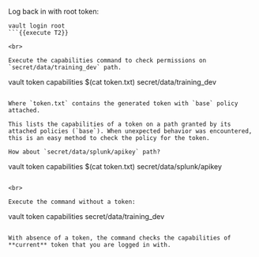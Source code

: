 Log back in with root token:

```
vault login root
```{{execute T2}}

<br>

Execute the capabilities command to check permissions on `secret/data/training_dev` path.

```
vault token capabilities $(cat token.txt) secret/data/training_dev
```{{execute T2}}

Where `token.txt` contains the generated token with `base` policy attached.

This lists the capabilities of a token on a path granted by its attached policies (`base`). When unexpected behavior was encountered, this is an easy method to check the policy for the token.

How about `secret/data/splunk/apikey` path?

```
vault token capabilities $(cat token.txt) secret/data/splunk/apikey
```{{execute T2}}

<br>

Execute the command without a token:

```
vault token capabilities secret/data/training_dev
```{{execute T2}}

With absence of a token, the command checks the capabilities of **current** token that you are logged in with.
